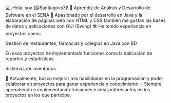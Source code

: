 💻 ¡Hola, soy [@Santiagovs7]!
📌 Aprendiz de Análisis y Desarrollo de Software en el SENA
🚀 Apasionado por el desarrollo en Java y la elaboración de páginas web con HTML y CSS también me gustan las bases de datos y aplicaciones con GUI (Swing)
🛠️ He tenido experiencia en proyectos como:

Gestión de restaurantes, farmacias y colegios en Java con BD

En esos proyectos he implementado funciones como la aplicación de reportes y estadísticas

Sistemas de inventarios

🎯 Actualmente, busco mejorar mis habilidades en la programación y poder colaborar en proyectos para ganar experiencia y conocimiento
💡 Siempre aprendiendo e implementando funciones e ideas interesantes en los proyectos en los que participo.



<!---
Santiagovs7/Santiagovs7 is a ✨ special ✨ repository because its `README.md` (this file) appears on your GitHub profile.
You can click the Preview link to take a look at your changes.
--->
